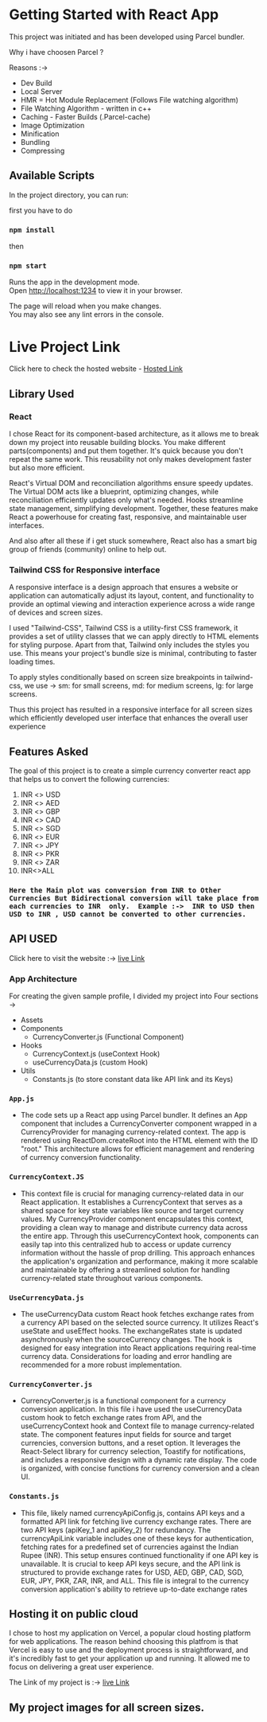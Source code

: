 # Getting Started with React App

This project was initiated and has been developed using Parcel bundler.

Why i have choosen Parcel ?

Reasons :->
- Dev Build
- Local Server
- HMR = Hot Module Replacement (Follows File watching algorithm)
- File Watching Algorithm - written in c++
- Caching - Faster Builds (.Parcel-cache)
- Image Optimization
- Minification
- Bundling
- Compressing

## Available Scripts

In the project directory, you can run:

first you have to do

### `npm install`
then
### `npm start`

Runs the app in the development mode.\
Open [http://localhost:1234](http://localhost:1234) to view it in your browser.

The page will reload when you make changes.\
You may also see any lint errors in the console.

# Live Project Link

Click here to check the hosted website - [Hosted Link](https://quick-converter.vercel.app/)

## Library Used

### React

I chose React for its component-based architecture, as it allows me to break down my project into reusable building blocks.
You make different parts(components) and put them together. It's quick because you don't repeat the same work.
This reusability not only makes development faster but also more efficient.

React's Virtual DOM and reconciliation algorithms ensure speedy updates. The Virtual DOM acts like a blueprint, optimizing changes, while reconciliation efficiently updates only what's needed. Hooks streamline state management, simplifying development. Together, these features make React a powerhouse for creating fast, responsive, and maintainable user interfaces.

And also after all these if i get stuck somewhere, React also has a smart big group of friends (community) online to help out.

### Tailwind CSS for Responsive interface

A responsive interface is a design approach that ensures a website or application can automatically adjust its layout, content, and functionality to provide an optimal viewing and interaction experience across a wide range of devices and screen sizes.

I used "Tailwind-CSS", Tailwind CSS is a utility-first CSS framework, it provides a set of utility classes that we can apply directly to HTML elements for styling purpose. Apart from that, Tailwind only includes the styles you use. This means your project's bundle size is minimal, contributing to faster loading times.

To apply styles conditionally based on screen size breakpoints in tailwind-css, we use -> sm: for small screens, md: for medium screens, lg: for large screens.

Thus this project has resulted in a responsive interface for all screen sizes which efficiently developed user interface that enhances the overall user experience

## Features Asked

The goal of this project is to create a simple currency converter react app that helps us to convert the following currencies:

1. INR <> USD
2. INR <> AED
3. INR <> GBP
4. INR <> CAD
5. INR <> SGD
6. INR <> EUR
7. INR <> JPY
8. INR <> PKR
9. INR <> ZAR
10. INR<>ALL

 ### `Here the Main plot was conversion from INR to Other Currencies But Bidirectional conversion will take place from each currencies to INR  only.  Example :->  INR to USD then USD to INR , USD cannot be converted to other currencies.`

## API USED

Click here to visit the website  :-> [live Link](https://quick-converter.vercel.app/)


### App Architecture

For creating the given sample profile, I divided my project into Four sections ->
- Assets
- Components 
  - CurrencyConverter.js (Functional Component)
- Hooks
  - CurrencyContext.js (useContext Hook)
  - useCurrencyData.js (custom Hook)
- Utils
  - Constants.js (to store constant data like API link and its Keys)

### `App.js`
- The code sets up a React app using Parcel bundler. It defines an App component that includes a CurrencyConverter component wrapped in a CurrencyProvider for managing currency-related context. The app is rendered using ReactDom.createRoot into the HTML element with the ID "root." This architecture allows for efficient management and rendering of currency conversion functionality.

### `CurrencyContext.JS`
  - This context file is crucial for managing currency-related data in our React application. It establishes a CurrencyContext that serves as a shared space for key state variables like source and target currency values. My CurrencyProvider component encapsulates this context, providing a clean way to manage and distribute currency data across the entire app. Through this useCurrencyContext hook, components can easily tap into this centralized hub to access or update currency information without the hassle of prop drilling. This approach enhances the application's organization and performance, making it more scalable and maintainable by offering a streamlined solution for handling currency-related state throughout various components.

### `UseCurrencyData.js`
- The useCurrencyData custom React hook fetches exchange rates from a currency API based on the selected source currency. It utilizes React's useState and useEffect hooks. The exchangeRates state is updated asynchronously when the sourceCurrency changes. The hook is designed for easy integration into React applications requiring real-time currency data. Considerations for loading and error handling are recommended for a more robust implementation.

### `CurrencyConverter.js`
- CurrencyConverter.js is a functional component for a currency conversion application. In this file i have used the useCurrencyData custom hook to fetch exchange rates from API, and the useCurrencyContext hook and Context file to manage currency-related state. The component features input fields for source and target currencies, conversion buttons, and a reset option. It leverages the React-Select library for currency selection, Toastify for notifications, and includes a responsive design with a dynamic rate display. The code is organized, with concise functions for currency conversion and a clean UI.

### `Constants.js`
- This file, likely named currencyApiConfig.js, contains API keys and a formatted API link for fetching live currency exchange rates. There are two API keys (apiKey_1 and apiKey_2) for redundancy. The currencyApiLink variable includes one of these keys for authentication, fetching rates for a predefined set of currencies against the Indian Rupee (INR). This setup ensures continued functionality if one API key is unavailable. It is crucial to keep API keys secure, and the API link is structured to provide exchange rates for USD, AED, GBP, CAD, SGD, EUR, JPY, PKR, ZAR, INR, and ALL. This file is integral to the currency conversion application's ability to retrieve up-to-date exchange rates


## Hosting it on public cloud

I chose to host my application on Vercel, a popular cloud hosting platform for web applications. The reason behind choosing this platfrom is that Vercel is easy to use and the deployment process is straightforward, and it's incredibly fast to get your application up and running. It allowed me to focus on delivering a great user experience.

The Link of my project is :-> [live Link](https://quick-converter.vercel.app/)

## My project images for all screen sizes.


